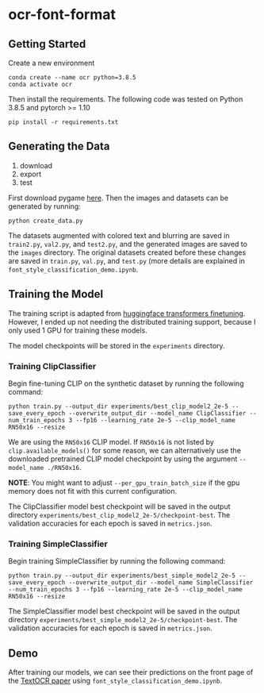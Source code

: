 # ocr-font-format

## Getting Started

Create a new environment
```
conda create --name ocr python=3.8.5
conda activate ocr
```
Then install the requirements. The following code was tested on Python 3.8.5 and pytorch >= 1.10
```
pip install -r requirements.txt
```

## Generating the Data

1. download
2. export
3. test

First download pygame [here](https://www.pygame.org/wiki/GettingStarted). Then the images and datasets can be generated by running:
```
python create_data.py
```
The datasets augmented with colored text and blurring are saved in `train2.py`, `val2.py`, and `test2.py`, and the generated images are saved to the `images` directory. 
The original datasets created before these changes are saved in `train.py`, `val.py`, and `test.py` (more details are explained in `font_style_classification_demo.ipynb`.

## Training the Model
The training script is adapted from [huggingface transformers finetuning](https://github.com/huggingface/transformers/blob/27c1b656cca75efa0cc414d3bf4e6aacf24829de/examples/run_lm_finetuning.py). 
However, I ended up not needing the distributed training support, because I only used 1 GPU for training these models.

The model checkpoints will be stored in the `experiments` directory.
### Training ClipClassifier
Begin fine-tuning CLIP on the synthetic dataset by running the following command:
```
python train.py --output_dir experiments/best_clip_model2_2e-5 --save_every_epoch --overwrite_output_dir --model_name ClipClassifier --num_train_epochs 3 --fp16 --learning_rate 2e-5 --clip_model_name RN50x16 --resize 
```
We are using the `RN50x16` CLIP model. If `RN50x16` is not listed by `clip.available_models()` for some reason, we can alternatively use the downloaded pretrained CLIP model checkpoint by using the argument `--model_name ./RN50x16`.

**NOTE**: You might want to adjust `--per_gpu_train_batch_size` if the gpu memory does not fit with this current configuration.

The ClipClassifier model best checkpoint will be saved in the output directory `experiments/best_clip_model2_2e-5/checkpoint-best`. The validation accuracies for each epoch is saved in `metrics.json`.

### Training SimpleClassifier
Begin training SimpleClassifier by running the following command:
```
python train.py --output_dir experiments/best_simple_model2_2e-5 --save_every_epoch --overwrite_output_dir --model_name SimpleClassifier --num_train_epochs 3 --fp16 --learning_rate 2e-5 --clip_model_name RN50x16 --resize 
```
The SimpleClassifier model best checkpoint will be saved in the output directory `experiments/best_simple_model2_2e-5/checkpoint-best`. The validation accuracies for each epoch is saved in `metrics.json`.

## Demo
After training our models, we can see their predictions on the front page of the [TextOCR paper](https://arxiv.org/pdf/2105.05486.pdf) using `font_style_classification_demo.ipynb`.
